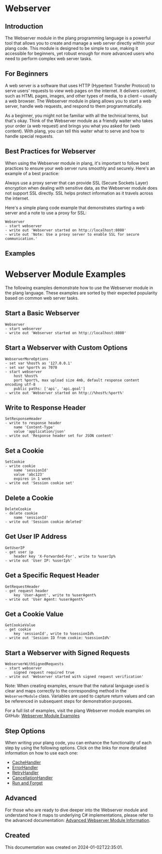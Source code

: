 
# Webserver

## Introduction
The Webserver module in the plang programming language is a powerful tool that allows you to create and manage a web server directly within your plang code. This module is designed to be simple to use, making it accessible for beginners, yet robust enough for more advanced users who need to perform complex web server tasks.

## For Beginners
A web server is a software that uses HTTP (Hypertext Transfer Protocol) to serve users' requests to view web pages on the internet. It delivers content, such as HTML pages, images, and other types of media, to a client – usually a web browser. The Webserver module in plang allows you to start a web server, handle web requests, and respond to them programmatically.

As a beginner, you might not be familiar with all the technical terms, but that's okay. Think of the Webserver module as a friendly waiter who takes your order (a web request) and brings you what you asked for (web content). With plang, you can tell this waiter what to serve and how to handle special requests.

## Best Practices for Webserver
When using the Webserver module in plang, it's important to follow best practices to ensure your web server runs smoothly and securely. Here's an example of a best practice:

Always use a proxy server that can provide SSL (Secure Sockets Layer) encryption when dealing with sensitive data, as the Webserver module does not support SSL directly. SSL helps protect information as it travels across the internet.

Here's a simple plang code example that demonstrates starting a web server and a note to use a proxy for SSL:

```plang
Webserver
- start webserver
- write out 'Webserver started on http://localhost:8080'
- write out 'Note: Use a proxy server to enable SSL for secure communication.'
```

## Examples

# Webserver Module Examples

The following examples demonstrate how to use the Webserver module in the plang language. These examples are sorted by their expected popularity based on common web server tasks.

## Start a Basic Webserver

```plang
Webserver
- start webserver
- write out 'Webserver started on http://localhost:8080'
```

## Start a Webserver with Custom Options

```plang
WebserverMoreOptions
- set var %host% as '127.0.0.1'
- set var %port% as 7070
- start webserver
    host %host%
    port %port%, max upload size 4mb, default response content encoding utf-8
    public paths: ['api', 'api.goal']
- write out 'Webserver started on http://%host%:%port%'
```

## Write to Response Header

```plang
SetResponseHeader
- write to response header
    name 'Content-Type'
    value 'application/json'
- write out 'Response header set for JSON content'
```

## Set a Cookie

```plang
SetCookie
- write cookie
    name 'sessionId'
    value 'abc123'
    expires in 1 week
- write out 'Session cookie set'
```

## Delete a Cookie

```plang
DeleteCookie
- delete cookie
    name 'sessionId'
- write out 'Session cookie deleted'
```

## Get User IP Address

```plang
GetUserIP
- get user ip
    header key 'X-Forwarded-For', write to %userIp%
- write out 'User IP: %userIp%'
```

## Get a Specific Request Header

```plang
GetRequestHeader
- get request header
    key 'User-Agent', write to %userAgent%
- write out 'User Agent: %userAgent%'
```

## Get a Cookie Value

```plang
GetCookieValue
- get cookie
    key 'sessionId', write to %sessionId%
- write out 'Session ID from cookie: %sessionId%'
```

## Start a Webserver with Signed Requests

```plang
WebserverWithSignedRequests
- start webserver
    signed request required true
- write out 'Webserver started with signed request verification'
```

Note: When creating examples, ensure that the natural language used is clear and maps correctly to the corresponding method in the `WebserverModule` class. Variables are used to capture return values and can be referenced in subsequent steps for demonstration purposes.


For a full list of examples, visit the plang Webserver module examples on GitHub: [Webserver Module Examples](https://github.com/PLangHQ/plang/tree/main/Tests/Webserver)

## Step Options
When writing your plang code, you can enhance the functionality of each step by using the following options. Click on the links for more detailed information on how to use each one:

- [CacheHandler](/modules/cacheHandler.md)
- [ErrorHandler](/modules/ErrorHandler.md)
- [RetryHandler](/modules/RetryHandler.md)
- [CancellationHandler](/modules/CancelationHandler.md)
- [Run and Forget](/modules/RunAndForget.md)

## Advanced
For those who are ready to dive deeper into the Webserver module and understand how it maps to underlying C# implementations, please refer to the advanced documentation: [Advanced Webserver Module Information](./PLang.Modules.WebserverModule_advanced.md).

## Created
This documentation was created on 2024-01-02T22:35:01.
